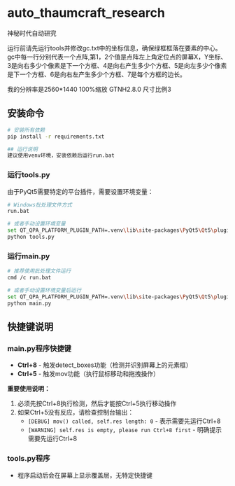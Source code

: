# auto_thaumcraft_research
神秘时代自动研究

运行前请先运行tools并修改gc.txt中的坐标信息，确保绿框框落在要素的中心。
gc中每一行分别代表一个点阵,第1，2个值是点阵左上角定位点的屏幕X，Y坐标、3是向右多少个像素是下一个方框、4是向右产生多少个方框、5是向左多少个像素是下一个方框、6是向右左产生多少个方框、7是每个方框的边长。

我的分辨率是2560*1440 100%缩放 GTNH2.8.0 尺寸比例3

## 安装命令

```bash
# 安装所有依赖
pip install -r requirements.txt

## 运行说明
建议使用venv环境，安装依赖后运行run.bat

```
### 运行tools.py
由于PyQt5需要特定的平台插件，需要设置环境变量：

```bash
# Windows批处理文件方式
run.bat

# 或者手动设置环境变量
set QT_QPA_PLATFORM_PLUGIN_PATH=.venv\lib\site-packages\PyQt5\Qt5\plugins\platforms
python tools.py
```

### 运行main.py
```bash
# 推荐使用批处理文件运行
cmd /c run.bat

# 或者手动设置环境变量后运行
set QT_QPA_PLATFORM_PLUGIN_PATH=.venv\lib\site-packages\PyQt5\Qt5\plugins\platforms
python main.py
```

## 快捷键说明

### main.py程序快捷键
- **Ctrl+8** - 触发detect_boxes功能（检测并识别屏幕上的元素框）
- **Ctrl+5** - 触发mov功能（执行鼠标移动和拖拽操作）

**重要使用说明：**
1. 必须先按Ctrl+8执行检测，然后才能按Ctrl+5执行移动操作
2. 如果Ctrl+5没有反应，请检查控制台输出：
   - `[DEBUG] mov() called, self.res length: 0` - 表示需要先运行Ctrl+8
   - `[WARNING] self.res is empty, please run Ctrl+8 first` - 明确提示需要先运行Ctrl+8

### tools.py程序
- 程序启动后会在屏幕上显示覆盖层，无特定快捷键
